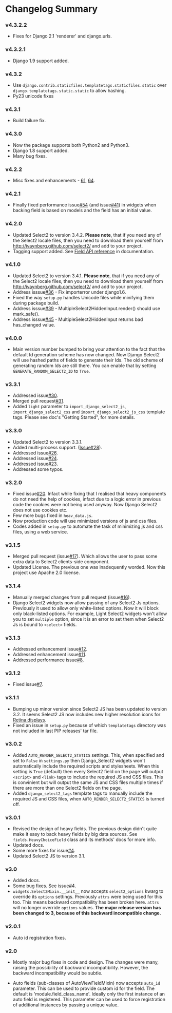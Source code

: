 Changelog Summary
=================

### v4.3.2.2

* Fixes for Django 2.1 'renderer' and django.urls.

### v4.3.2.1

* Django 1.9 support added.

### v4.3.2

* Use `django.contrib.staticfiles.templatetags.staticfiles.static` over `django.templatetags.static.static` to allow hashing.
* Py23 unicode fixes


### v4.3.1

* Build failure fix.

### v4.3.0

* Now the package supports both Python2 and Python3.
* Django 1.8 support added.
* Many bug fixes.

### v4.2.2

* Misc fixes and enhancements - [61](https://github.com/applegrew/django-select2/pull/61), [64](https://github.com/applegrew/django-select2/issues/64).

### v4.2.1

* Finally fixed performance issue[#54](https://github.com/applegrew/django-select2/issues/54) (and issue[#41](https://github.com/applegrew/django-select2/issues/41)) in widgets when backing field is based on models and the field has an initial value.

### v4.2.0

* Updated Select2 to version 3.4.2. **Please note**, that if you need any of the Select2 locale files, then you need to download them yourself from http://ivaynberg.github.com/select2/ and add to your project.
* Tagging support added. See [Field API reference](http://django-select2.readthedocs.org/en/latest/ref_fields.html) in documentation.

### v4.1.0

* Updated Select2 to version 3.4.1. **Please note**, that if you need any of the Select2 locale files, then you need to download them yourself from http://ivaynberg.github.com/select2/ and add to your project.
* Address isssue[#36](https://github.com/applegrew/django-select2/issues/36) - Fix importerror under django1.6.
* Fixed the way `setup.py` handles Unicode files while minifying them during package build.
* Address isssue[#39](https://github.com/applegrew/django-select2/issues/39) - MultipleSelect2HiddenInput.render() should use mark_safe().
* Address isssue[#45](https://github.com/applegrew/django-select2/issues/45) - MultipleSelect2HiddenInput returns bad has_changed value.

### v4.0.0

* Main version number bumped to bring your attention to the fact that the default Id generation scheme has now changed. Now Django Select2 will use hashed paths of fields to generate their Ids. The old scheme of generating random Ids are still there. You can enable that by setting `GENERATE_RANDOM_SELECT2_ID` to `True`.

### v3.3.1

* Addressed issue[#30](https://github.com/applegrew/django-select2/issues/30).
* Merged pull request[#31](https://github.com/applegrew/django-select2/issues/31).
* Added `light` parameter to `import_django_select2_js`, `import_django_select2_css` and `import_django_select2_js_css` template tags. Please see doc's "Getting Started", for more details.

### v3.3.0

* Updated Select2 to version 3.3.1.
* Added multi-process support. ([Issue#28](https://github.com/applegrew/django-select2/issues/28)).
* Addressed issue[#26](https://github.com/applegrew/django-select2/issues/26).
* Addressed issue[#24](https://github.com/applegrew/django-select2/issues/24).
* Addressed issue[#23](https://github.com/applegrew/django-select2/issues/23).
* Addressed some typos.

### v3.2.0

* Fixed issue[#20](https://github.com/applegrew/django-select2/issues/20). Infact while fixing that I realised that heavy components do not need the help of cookies, infact due to a logic error in previous code the cookies were not being used anyway. Now Django Select2 does not use cookies etc.
* Few more bugs fixed in `heav_data.js`.
* Now production code will use minimized versions of js and css files.
* Codes added in `setup.py` to automate the task of minimizing js and css files, using a web service.

### v3.1.5

* Merged pull request (issue[#17](https://github.com/applegrew/django-select2/issues/17)). Which allows the user to pass some extra data to Select2 clients-side component.
* Updated License. The previous one was inadequently worded. Now this project use Apache 2.0 license.

### v3.1.4

* Manually merged changes from pull request (issue[#16](https://github.com/applegrew/django-select2/issues/16)).
* Django Select2 widgets now allow passing of any Select2 Js options. Previously it used to allow only white-listed options. Now it will block only black-listed options. For example, Light Select2 widgets won't allow you to set `multiple` option, since it is an error to set them when Select2 Js is bound to `<select>` fields.

### v3.1.3

* Addressed enhancement issue[#12](https://github.com/applegrew/django-select2/issues/12).
* Addressed enhancement issue[#11](https://github.com/applegrew/django-select2/issues/11).
* Addressed performance issue[#8](https://github.com/applegrew/django-select2/issues/8).

### v3.1.2

* Fixed issue[#7](https://github.com/applegrew/django-select2/issues/7).

### v3.1.1

* Bumping up minor version since Select2 JS has been updated to version 3.2. It seems Select2 JS now includes new higher resolution icons for [Retina displays](http://en.wikipedia.org/wiki/Retina_Display).
* Fixed an issue in `setup.py` because of which `templatetags` directory was not included in last PIP releases' tar file.

### v3.0.2

* Added `AUTO_RENDER_SELECT2_STATICS` settings. This, when specified and set to `False` in `settings.py` then Django_Select2 widgets won't automatically include the required scripts and stylesheets. When this setting is `True` (default) then every Select2 field on the page will output `<script>` and `<link>` tags to include the required JS and CSS files. This is convinient but will output the same JS and CSS files multiple times if there are more than one Select2 fields on the page.
* Added `django_select2_tags` template tags to manually include the required JS and CSS files, when `AUTO_RENDER_SELECT2_STATICS` is turned off.

### v3.0.1

* Revised the design of heavy fields. The previous design didn't quite make it easy to back heavy fields by big data sources. See `fields.HeavyChoiceField` class and its methods' docs for more info.
* Updated docs.
* Some more fixes for issue[#4](https://github.com/applegrew/django-select2/issues/4).
* Updated Select2 JS to version 3.1.

### v3.0

* Added docs.
* Some bug fixes. See issue[#4](https://github.com/applegrew/django-select2/issues/4).
* `widgets.Select2Mixin.__init__` now accepts `select2_options` kwarg to override its `options` settings. Previously `attrs` were being used for this too. This means backward compatibility has been broken here. `attrs` will no longer override `options` values. **The major release version has been changed to 3, because of this backward incompatible change.**

### v2.0.1

* Auto id registration fixes.

### v2.0

* Mostly major bug fixes in code and design. The changes were many, raising the possibility of backward incompatibility. However, the backward incompatibility would be subtle.

* Auto fields (sub-classes of AutoViewFieldMixin) now accepts `auto_id` parameter. This can be used to provide custom id for the field. The default is 'module.field_class_name'. Ideally only the first instance of an auto field is registered. This parameter can be used to force registration of additional instances by passing a unique value.
